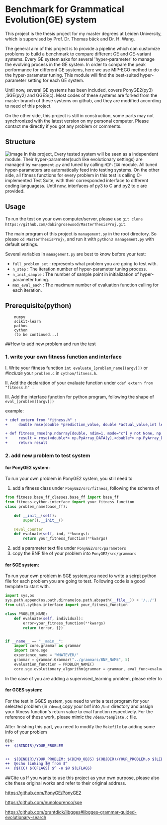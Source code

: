 # Benchmark for Grammatical Evolution(GE) system
This project is the thesis project for my master degrees at Leiden University, which is supervised by Prof. Dr. Thomas bäck and Dr. H. Wang.

The general aim of this project is to provide a pipeline which can customize problems to build a benchmark to compare different GE and GE-variant systems. 
Every GE system asks for several 'hyper-parameter' to manage the evolving process in the GE system. In order to compare the peak performance for different GE systems, here we use MIP-EGO method to do the hyper-parameter tuning. This module will find the best-suited hyper-parameter setting for each GE system.

Until now, several GE systems has been included, covers PonyGE2(py3) ,SGE(py2) and GGES(c). 
Most codes of these systems are forked from the master branch of these systems on github, and they are modified according to need of this project.


On the other side, this project is still in construction, some parts may not synchronized with the latest version on my personal computer. Please contact me directly if you got any problem or comments.



## Structure
![image](http://assets.processon.com/chart_image/5c9b935be4b0630a45dc0ca5.png)
In this project, Every tested system will be seen as a independent module. Their hyper-parameter(such like evolutionary settings) are managed  by `management.py` and tuned by calling `MIP-EGO` module. All tuned hyper-parameters are automatically feed into testing systems.
On the other side, all fitness functions for every problem in this test is calling C-implemented Test Suite, with their corresponded interface to different coding languagess. Until now, interfaces of py3 to C and py2 to c are provided.

## Usage
To run the test on your own computer/server, please use `git clone https://github.com/dabingrosewood/MasterThesisProj.git`.

The main program of this project is `management.py` in the root directory. So please `cd MasterThesisProj\`, and run it with `python3 management.py` with default settings.

Several variables in `management.py` are best to know before your test:

+ `full_problem_set` : represents what problem you are going to test with.
+ `n_step` : The iteration number of hyper-parameter tuning process.
+ `n_init_sample` : The number of sample point in initialization of hyper-parameter tuning.
+ `max_eval_each` : The maximum number of evaluation function calling for each iteration.

## Prerequisite(python)
```
    numpy
    scikit-learn
    pathos
    cython
    (to be continued...)

```



##How to add new problem and run the test
### 1. write your own fitness function and interface
I. Write your fitness function  `int evaluate_[problem_name](argv[])` or _#include_ your `problem.c` in `cython/fitness.h`.

II. Add the declaration of your evaluate function under `cdef extern from "fitness.h" :`

III. Add the interface function for python program, following the shape of `eval_[problem](argv[])`

example:
```diff
+ cdef extern from "fitness.h" :
+     double rmse(double *prediction_value, double *actual_value,int length);

+ def fitness_rmse(np.ndarray[double, ndim=1, mode="c"] y not None, np.ndarray[double, ndim=1, mode="c"] yhat not None):
+     result = rmse(<double*> np.PyArray_DATA(y),<double*> np.PyArray_DATA(yhat),y.shape[0])
+     return result
```


### 2. add new problem to test system
#### for PonyGE2 system:
To run your own problem in PonyGE2 system, you still need to
1. add a fitness class under `PonyGE2/src/fitness`, following the schema of 
```python
from fitness.base_ff_classes.base_ff import base_ff
from fitness.cython.interface import your_fitness_function
class problem_name(base_ff):

    def __init__(self):
        super().__init__()

    @eval_counter
    def evaluate(self, ind, **kwargs):
        return your_fitness_function(**kwargs)
```
2. add a parameter text file under `PonyGE2/src/parameters`
3. copy the BNF file of your problem into `PonyGE2/src/grammars`

#### for SGE system:
To run your own problem in SGE system,you need to write a scirpt python file for each problem you are going to test.
Following code is a good template to start with.
```python
import sys,os
sys.path.append(os.path.dirname(os.path.abspath(__file__)) + '/../')
from util.cython.interface import your_fitness_function

class PROBLEM_NAME:
    def evaluate(self, individual):
        error=your_fitness_function(**kwargs)
        return (error, {})


if __name__ == "__main__":
    import core.grammar as grammar
    import core.sge
    experience_name = "WHATEVER/"
    grammar = grammar.Grammar("../grammars/BNF_NAME", 5)
    evaluation_function = PROBLEM_NAME()
    core.sge.evolutionary_algorithm(grammar = grammar, eval_func=evaluation_function, exp_name=experience_name)
```
In the case of you are adding a supervised_learning problem, please refer to 


#### for GGES system:
For the test in GGES system, you need to write a test program for your selected problem (in `/demo`),copy your bnf into `/bnf` directory and assign your fitness function's return value  to eval function respectively.
For the reference of these work, please mimic the `/demo/template.c` file.

 After finishing this part, you need to modify the `Makefile` by adding some info of your problem
 ```diff
 BIN:
++  $(BINDIR)/YOUR_PROBLEM
 
 
++  $(BINDIR)/YOUR_PROBLEM: $(DEMO_OBJS) $(OBJDIR)/YOUR_PROBLEM.o $(LIB)
++	@echo linking $@ from $^
++	@$(CC) $(CFLAGS) $^ -o $@ $(LFLAGS)
``` 

##Cite us
If you wants to use this project as your own purpose, please also cite these original works and refer to their original address.


https://github.com/PonyGE/PonyGE2

https://github.com/nunolourenco/sge

https://github.com/grantdick/libgges#libgges-grammar-guided-evolutionary-search

